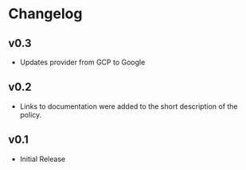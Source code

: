 # Changelog

## v0.3

- Updates provider from GCP to Google

## v0.2

- Links to documentation were added to the short description of the policy.

## v0.1

- Initial Release
